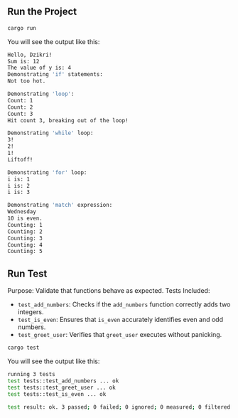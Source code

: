 ## Run the Project

```bash
cargo run
```

You will see the output like this:

```bash
Hello, Dzikri!
Sum is: 12
The value of y is: 4
Demonstrating 'if' statements:
Not too hot.

Demonstrating 'loop':
Count: 1
Count: 2
Count: 3
Hit count 3, breaking out of the loop!

Demonstrating 'while' loop:
3!
2!
1!
Liftoff!

Demonstrating 'for' loop:
i is: 1
i is: 2
i is: 3

Demonstrating 'match' expression:
Wednesday
10 is even.
Counting: 1
Counting: 2
Counting: 3
Counting: 4
Counting: 5
```

## Run Test

Purpose: Validate that functions behave as expected.
Tests Included:
- `test_add_numbers`: Checks if the `add_numbers` function correctly adds two integers.
- `test_is_even`: Ensures that `is_even` accurately identifies even and odd numbers.
- `test_greet_user`: Verifies that `greet_user` executes without panicking.

```bash
cargo test
```

You will see the output like this:

```bash
running 3 tests
test tests::test_add_numbers ... ok
test tests::test_greet_user ... ok
test tests::test_is_even ... ok

test result: ok. 3 passed; 0 failed; 0 ignored; 0 measured; 0 filtered out
```
